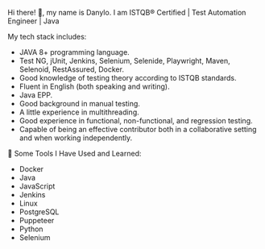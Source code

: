 Hi there! 👋, my name is Danylo. I am ISTQB® Certified | Test Automation Engineer | Java

My tech stack includes:
- JAVA 8+ programming language.
- Test NG, jUnit, Jenkins, Selenium, Selenide, Playwright, Maven, Selenoid, RestAssured, Docker.
- Good knowledge of testing theory according to ISTQB standards.
- Fluent in English (both speaking and writing).
- Java EPP.
- Good background in manual testing.
- A little experience in multithreading.
- Good experience in functional, non-functional, and regression testing.
- Capable of being an effective contributor both in a collaborative setting and when working independently.

🚀 Some Tools I Have Used and Learned:
- Docker
- Java
- JavaScript
- Jenkins
- Linux
- PostgreSQL
- Puppeteer
- Python
- Selenium

